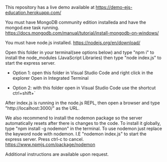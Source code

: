 This repository has a live demo available at https://demo-ejs-education.herokuapp.com/

You must have MongoDB community edition installeda and have the mongod.exe task running. https://docs.mongodb.com/manual/tutorial/install-mongodb-on-windows/

You must have node.js installed. https://nodejs.org/en/download/

Open this folder in your terminal(see options below) and type "npm i" to install the node_modules (JavaScript Libraries) then type "node index.js" to start the express server. 

- Option 1: open this folder in Visual Studio Code and right click in the explorer Open in Integrated Terminal

- Option 2: with this folder open in Visual Studio Code use the shortcut ctrl+shift+`

After index.js is running in the node.js REPL, then open a browser and type "http://localhost:3000/" as the URL.

We also recommend to install the nodemon package so the server automatically resets after there is changes to the code. To install it globally, type "npm install -g nodemon" in the terminal. To use nodemon just replace the keyword node with nodemon. I.E "nodemon index.js" to start the express server. Press ctrl-c to cancel. https://www.npmjs.com/package/nodemon

Additional instructions are available upon request.